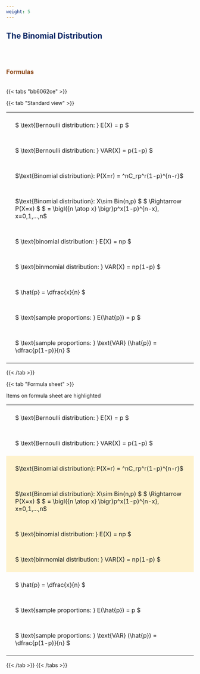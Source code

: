 ```yaml
---
weight: 5
---
```


## <span style="color:RGB(0,32,96"> The Binomial Distribution </span> 
<br>


<br>


###  <span style="color:RGB(139,69,19)"> Formulas </span>
<br>
{{< tabs "bb6062ce" >}}

{{< tab "Standard view" >}}

<style type="text/css">
#T_standard_7371e771620cbfed th.col_heading {
  text-align: left;
  font-size: 1em;
}
#T_standard_7371e771620cbfed td {
  text-align: left;
  font-size: 1em;
  padding: 1.5em;
}
</style>
<table id="T_standard_7371e771620cbfed">
  <thead>
  </thead>
  <tbody>
    <tr>
      <td id="T_standard_7371e771620cbfed_row0_col0" class="data row0 col0" >$ \text{Bernoulli distribution: } E(X) = p $</td>
    </tr>
    <tr>
      <td id="T_standard_7371e771620cbfed_row1_col0" class="data row1 col0" >$ \text{Bernoulli distribution: } VAR(X) = p(1-p)  $</td>
    </tr>
    <tr>
      <td id="T_standard_7371e771620cbfed_row2_col0" class="data row2 col0" >$\text{Binomial distribution}: P(X=r) = ^nC_rp^r(1-p)^{n-r}$</td>
    </tr>
    <tr>
      <td id="T_standard_7371e771620cbfed_row3_col0" class="data row3 col0" >$\text{Binomial distribution}: X\sim Bin(n,p) $
$ \Rightarrow P(X=x) $
$ = \bigl({n \atop x} \bigr)p^x(1-p)^{n-x}, x=0,1,...,n$</td>
    </tr>
    <tr>
      <td id="T_standard_7371e771620cbfed_row4_col0" class="data row4 col0" >$ \text{binomial distribution: } E(X) = np $</td>
    </tr>
    <tr>
      <td id="T_standard_7371e771620cbfed_row5_col0" class="data row5 col0" >$ \text{binmomial distribution: } VAR(X) = np(1-p)  $</td>
    </tr>
    <tr>
      <td id="T_standard_7371e771620cbfed_row6_col0" class="data row6 col0" >$ \hat{p} = \dfrac{x}{n} $</td>
    </tr>
    <tr>
      <td id="T_standard_7371e771620cbfed_row7_col0" class="data row7 col0" >$ \text{sample proportions: } E(\hat{p}) = p $</td>
    </tr>
    <tr>
      <td id="T_standard_7371e771620cbfed_row8_col0" class="data row8 col0" >$ \text{sample proportions: } \text{VAR} (\hat{p}) = \dfrac{p(1-p)}{n} $</td>
    </tr>
  </tbody>
</table>
{{< /tab >}}

{{< tab "Formula sheet" >}}

Items on formula sheet are highlighted 
<br>
<style type="text/css">
#T_formula_sheet_5f8dc97196f51e10 th.col_heading {
  text-align: left;
  font-size: 1em;
}
#T_formula_sheet_5f8dc97196f51e10 td {
  text-align: left;
  font-size: 1em;
  padding: 1.5em;
}
#T_formula_sheet_5f8dc97196f51e10_row0_col0, #T_formula_sheet_5f8dc97196f51e10_row1_col0, #T_formula_sheet_5f8dc97196f51e10_row6_col0, #T_formula_sheet_5f8dc97196f51e10_row7_col0, #T_formula_sheet_5f8dc97196f51e10_row8_col0 {
  background-color: rgba(0,0,0,0);
}
#T_formula_sheet_5f8dc97196f51e10_row2_col0, #T_formula_sheet_5f8dc97196f51e10_row3_col0, #T_formula_sheet_5f8dc97196f51e10_row4_col0, #T_formula_sheet_5f8dc97196f51e10_row5_col0 {
  background-color: rgba(255,194,10, 0.2);
}
</style>
<table id="T_formula_sheet_5f8dc97196f51e10">
  <thead>
  </thead>
  <tbody>
    <tr>
      <td id="T_formula_sheet_5f8dc97196f51e10_row0_col0" class="data row0 col0" >$ \text{Bernoulli distribution: } E(X) = p $</td>
    </tr>
    <tr>
      <td id="T_formula_sheet_5f8dc97196f51e10_row1_col0" class="data row1 col0" >$ \text{Bernoulli distribution: } VAR(X) = p(1-p)  $</td>
    </tr>
    <tr>
      <td id="T_formula_sheet_5f8dc97196f51e10_row2_col0" class="data row2 col0" >$\text{Binomial distribution}: P(X=r) = ^nC_rp^r(1-p)^{n-r}$</td>
    </tr>
    <tr>
      <td id="T_formula_sheet_5f8dc97196f51e10_row3_col0" class="data row3 col0" >$\text{Binomial distribution}: X\sim Bin(n,p) $
$ \Rightarrow P(X=x) $
$ = \bigl({n \atop x} \bigr)p^x(1-p)^{n-x}, x=0,1,...,n$</td>
    </tr>
    <tr>
      <td id="T_formula_sheet_5f8dc97196f51e10_row4_col0" class="data row4 col0" >$ \text{binomial distribution: } E(X) = np $</td>
    </tr>
    <tr>
      <td id="T_formula_sheet_5f8dc97196f51e10_row5_col0" class="data row5 col0" >$ \text{binmomial distribution: } VAR(X) = np(1-p)  $</td>
    </tr>
    <tr>
      <td id="T_formula_sheet_5f8dc97196f51e10_row6_col0" class="data row6 col0" >$ \hat{p} = \dfrac{x}{n} $</td>
    </tr>
    <tr>
      <td id="T_formula_sheet_5f8dc97196f51e10_row7_col0" class="data row7 col0" >$ \text{sample proportions: } E(\hat{p}) = p $</td>
    </tr>
    <tr>
      <td id="T_formula_sheet_5f8dc97196f51e10_row8_col0" class="data row8 col0" >$ \text{sample proportions: } \text{VAR} (\hat{p}) = \dfrac{p(1-p)}{n} $</td>
    </tr>
  </tbody>
</table>
{{< /tab >}}
{{< /tabs >}}